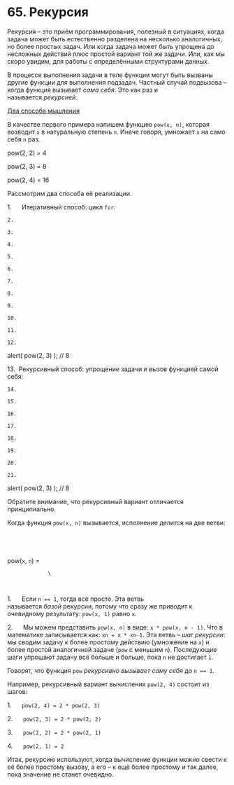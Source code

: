 # 65. Рекурсия

Рекурсия – это приём программирования, полезный в ситуациях, когда задача может быть естественно разделена на несколько аналогичных, но более простых задач. Или когда задача может быть упрощена до несложных действий плюс простой вариант той же задачи. Или, как мы скоро увидим, для работы с определёнными структурами данных.

В процессе выполнения задачи в теле функции могут быть вызваны другие функции для выполнения подзадач. Частный случай подвызова – когда функция вызывает _сама себя_. Это как раз и называется _рекурсией_.

[Два способа мышления](https://learn.javascript.ru/recursion#dva-sposoba-myshleniya)

В качестве первого примера напишем функцию `pow(x, n)`, которая возводит `x` в натуральную степень `n`. Иначе говоря, умножает `x` на само себя `n` раз.

pow(2, 2) = 4

pow(2, 3) = 8

pow(2, 4) = 16

Рассмотрим два способа её реализации.

1.      Итеративный способ: цикл `for`:

```
2.      
```

```
3.      
```

```
4.      
```

```
5.      
```

```
6.      
```

```
7.      
```

```
8.      
```

```
9.      
```

```
10.  
```

```
11.  
```

```
12.  
```

alert( pow(2, 3) ); // 8

13.  Рекурсивный способ: упрощение задачи и вызов функцией самой себя:

```
14.  
```

```
15.  
```

```
16.  
```

```
17.  
```

```
18.  
```

```
19.  
```

```
20.  
```

```
21.  
```

alert( pow(2, 3) ); // 8

Обратите внимание, что рекурсивный вариант отличается принципиально.

Когда функция `pow(x, n)` вызывается, исполнение делится на две ветви:

```
              
```

```
             
```

pow(`x`, `n`) =

```
             \
```

```
              
```

1.      Если `n == 1`, тогда всё просто. Эта ветвь называется _базой_ рекурсии, потому что сразу же приводит к очевидному результату: `pow(x, 1)` равно `x`.

2.      Мы можем представить `pow(x, n)` в виде: `x * pow(x, n - 1)`. Что в математике записывается как: `xn = x * xn-1`. Эта ветвь – _шаг рекурсии_: мы сводим задачу к более простому действию (умножение на `x`) и более простой аналогичной задаче (`pow` с меньшим `n`). Последующие шаги упрощают задачу всё больше и больше, пока `n` не достигает `1`.

Говорят, что функция `pow` _рекурсивно вызывает саму себя_ до `n == 1`.

Например, рекурсивный вариант вычисления `pow(2, 4)` состоит из шагов:

1.      `pow(2, 4) = 2 * pow(2, 3)`

2.      `pow(2, 3) = 2 * pow(2, 2)`

3.      `pow(2, 2) = 2 * pow(2, 1)`

4.      `pow(2, 1) = 2`

Итак, рекурсию используют, когда вычисление функции можно свести к её более простому вызову, а его – к ещё более простому и так далее, пока значение не станет очевидно.
